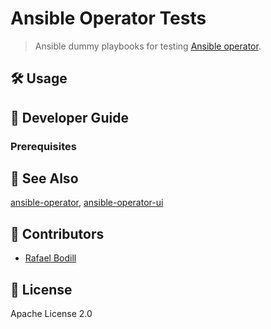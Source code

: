 # Ansible Operator Tests

> Ansible dummy playbooks for testing [Ansible operator].

## 🛠 Usage

## 💾 Developer Guide

### Prerequisites

## 📢 See Also

[ansible-operator], [ansible-operator-ui]

## 🕺 Contributors

- [Rafael Bodill](https://github.com/rafi)

## 📃 License

Apache License 2.0

[Ansible operator]: https://github.com/tikalk/ansible-operator
[ansible-operator]: https://github.com/tikalk/ansible-operator
[ansible-operator-ui]: https://github.com/tikalk/ansible-operator-ui
